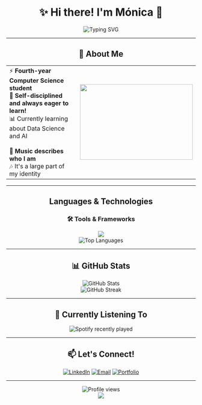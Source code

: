 # <div align="center">✨ Hi there! I'm Mónica 👋</div>

<div align="center">
 <img src="https://readme-typing-svg.herokuapp.com?font=Fira+Code&size=22&duration=3000&pause=1000&color=4A90E2&center=true&vCenter=true&width=600&lines=Data+Science+📊;AI+%26+Machine+Learning+;Music+Lover+🎵" alt="Typing SVG" />
</div>

---

## <div align="center">🌟 About Me</div>

<div align="center">
 <table>
   <tr>
     <td>
       ⚡ <strong>Fourth-year Computer Science student</strong><br>
       🎯 <strong>Self-disciplined and always eager to learn!</strong><br>
       📊 Currently learning about Data Science and AI<br><br>
       🎵 <strong>Music describes who I am</strong><br>
       🎶 It's a large part of my identity
     </td>
     <td>
       <img src="https://media.giphy.com/media/LaVp0AyqR5bGsC5Cbm/giphy.gif" width="300" height="200"/>
     </td>
   </tr>
 </table>
</div>

---

## <div align="center"> Languages & Technologies</div>

<div align="center">
 
### 🛠️ **Tools & Frameworks**

<img src="https://skillicons.dev/icons?i=vscode,git,github,docker,notion" />

</div>

<div align="center">
 <img src="https://github-readme-stats.vercel.app/api/top-langs/?username=alee2602&layout=donut&theme=tokyonight&hide_border=true&bg_color=0D1117&title_color=4A90E2&text_color=58A6FF" alt="Top Languages" />
</div>

---

## <div align="center">📊 GitHub Stats</div>

<div align="center">
 <img src="https://github-readme-stats.vercel.app/api?username=alee2602&show_icons=true&theme=tokyonight&hide_border=true&bg_color=0D1117&title_color=4A90E2&icon_color=58A6FF&text_color=C9D1D9" alt="GitHub Stats" />
</div>

<div align="center">
 <img src="https://github-readme-streak-stats.herokuapp.com/?user=alee2602&theme=tokyonight&hide_border=true&background=0D1117&stroke=4A90E2&ring=58A6FF&fire=FF6B6B&currStreakLabel=4A90E2" alt="GitHub Streak" />
</div>

---

## <div align="center">🎵 Currently Listening To</div>

<div align="center">
  <img src="https://spotify-recently-played-readme.vercel.app/api?user=malejandras2004" alt="Spotify recently played" />
</div>

---

## <div align="center">📫 Let's Connect!</div>

<div align="center">
 
[![LinkedIn](https://img.shields.io/badge/LinkedIn-0077B5?style=for-the-badge&logo=linkedin&logoColor=white)](https://www.linkedin.com/in/m%C3%B3nica-alejandra-salvatierra-chac%C3%B3n-a48664239/)
[![Email](https://img.shields.io/badge/Email-D14836?style=for-the-badge&logo=gmail&logoColor=white)](moalesalva8@gmail.com)
[![Portfolio](https://img.shields.io/badge/Portfolio-4A90E2?style=for-the-badge&logo=google-chrome&logoColor=white)](https://portafolio-monicaalesc.vercel.app/)

</div>

---

<div align="center">
 <img src="https://komarev.com/ghpvc/?username=alee2602&style=for-the-badge&color=4A90E2" alt="Profile views" />
</div>

<div align="center">
 <img src="https://capsule-render.vercel.app/api?type=waving&color=4A90E2&height=100&section=footer" />
</div>

